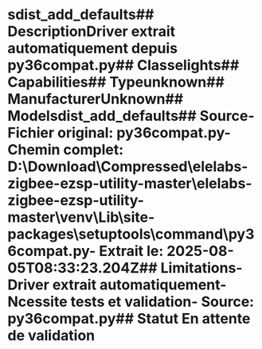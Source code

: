 # sdist_add_defaults##  DescriptionDriver extrait automatiquement depuis py36compat.py##  Classelights##  Capabilities##  Typeunknown##  ManufacturerUnknown##  Modelsdist_add_defaults##  Source- **Fichier original**: py36compat.py- **Chemin complet**: D:\Download\Compressed\elelabs-zigbee-ezsp-utility-master\elelabs-zigbee-ezsp-utility-master\venv\Lib\site-packages\setuptools\command\py36compat.py- **Extrait le**: 2025-08-05T08:33:23.204Z##  Limitations- Driver extrait automatiquement- Ncessite tests et validation- Source: py36compat.py##  Statut En attente de validation